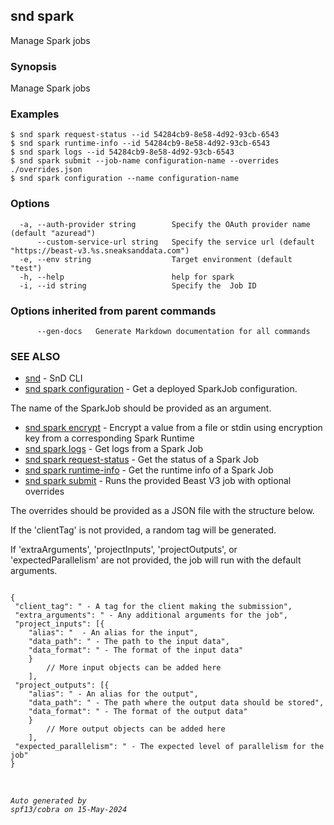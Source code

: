 ## snd spark

Manage Spark jobs

### Synopsis

Manage Spark jobs

### Examples

```
$ snd spark request-status --id 54284cb9-8e58-4d92-93cb-6543
$ snd spark runtime-info --id 54284cb9-8e58-4d92-93cb-6543
$ snd spark logs --id 54284cb9-8e58-4d92-93cb-6543
$ snd spark submit --job-name configuration-name --overrides ./overrides.json
$ snd spark configuration --name configuration-name 

```

### Options

```
  -a, --auth-provider string        Specify the OAuth provider name (default "azuread")
      --custom-service-url string   Specify the service url (default "https://beast-v3.%s.sneaksanddata.com")
  -e, --env string                  Target environment (default "test")
  -h, --help                        help for spark
  -i, --id string                   Specify the  Job ID
```

### Options inherited from parent commands

```
      --gen-docs   Generate Markdown documentation for all commands
```

### SEE ALSO

* [snd](snd.md)	 - SnD CLI
* [snd spark configuration](snd_spark_configuration.md)	 - Get a deployed SparkJob configuration.

The name of the SparkJob should be provided as an argument.

* [snd spark encrypt](snd_spark_encrypt.md)	 - Encrypt a value from a file or stdin using encryption key from a corresponding Spark Runtime
* [snd spark logs](snd_spark_logs.md)	 - Get logs from a Spark Job
* [snd spark request-status](snd_spark_request-status.md)	 - Get the status of a Spark Job
* [snd spark runtime-info](snd_spark_runtime-info.md)	 - Get the runtime info of a Spark Job
* [snd spark submit](snd_spark_submit.md)	 - Runs the provided Beast V3 job with optional overrides

The overrides should be provided as a JSON file with the structure below.

If the 'clientTag' is not provided, a random tag will be generated.

If 'extraArguments', 'projectInputs', 'projectOutputs', or 'expectedParallelism' are not provided, the job will run with the default arguments.

<pre><code>
{
 "client_tag": "<string> - A tag for the client making the submission",
 "extra_arguments": "<object> - Any additional arguments for the job",
 "project_inputs": [{
	"alias": "<string>  - An alias for the input",
	"data_path": "<string> - The path to the input data",
	"data_format": "<string> - The format of the input data"
	}
		// More input objects can be added here
	],
 "project_outputs": [{
	"alias": "<string> - An alias for the output",
	"data_path": "<string> - The path where the output data should be stored",
	"data_format": "<string> - The format of the output data"
	}
		// More output objects can be added here
	],
 "expected_parallelism": "<integer> - The expected level of parallelism for the job"
}
</code></pre>


###### Auto generated by spf13/cobra on 15-May-2024
